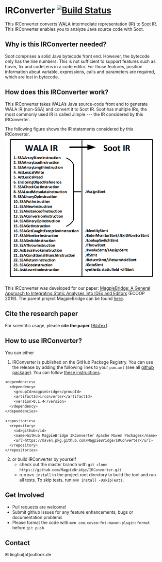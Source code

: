 # IRConverter [![Build Status](https://travis-ci.com/MagpieBridge/IRConverter.svg?branch=master)](https://travis-ci.com/MagpieBridge/IRConverter)
This IRConverter converts [WALA](https://github.com/wala/WALA) intermediate representation (IR) to [Soot](https://github.com/Sable/soot) IR. This IRConverter enables you to analyze Java source code with Soot.  

## Why is this IRConverter needed? 
Soot comprises a solid Java bytecode front end. However, the bytecode only has the line numbers. This is not sufficient to support features such as hover, fix and codeLens in a code editor. For those features, position information about variable, expressions, calls and parameters are required, which are lost in bytecode. 

## How does this IRConverter work?
This IRConverter takes WALA’s Java source-code front end to generate WALA IR (non-SSA) and convert it to Soot IR. Soot has multiple IRs, the most commonly used IR is called Jimple --- the IR considered by this IRConverter.

The following figure shows the IR statements considered by this IRConverter. 
<img src="https://github.com/MagpieBridge/IRConverter/blob/master/doc/conversion.PNG"  width="500">

This IRConverter was developed for our paper: [MagpieBridge: A General Approach to Integrating Static Analyses into IDEs and Editors](https://drops.dagstuhl.de/opus/volltexte/2019/10813/pdf/LIPIcs-ECOOP-2019-21.pdf) (ECOOP 2019). The parent project MagpieBridge can be found [here](https://github.com/MagpieBridge/MagpieBridge). 

## Cite the research paper
For scientific usage, please **cite the paper** [[BibTex](https://drops.dagstuhl.de/opus/volltexte/2019/10813/)].

## How to use IRConverter?
You can either 
1. IRConverter is published on the GitHub Package Registry. You can use the release by adding the following lines to your `pom.xml`  (see all [github package](https://github.com/MagpieBridge/IRConverter/packages/96202)). You can follow [these instructions](https://github.com/MagpieBridge/MagpieBridge/wiki/Tutorial-3.-How-To-Install-a-GitHub-Maven-Package).  
````
<dependencies>
  <dependency>
    <groupId>magpiebridge</groupId>
    <artifactId>irconverter</artifactId>
    <version>0.1.4</version>
  </dependency>
</dependencies>

<repositories>
  <repository>
    <id>github</id>
    <name>GitHub MagpieBridge IRConverter Apache Maven Packages</name>
    <url>https://maven.pkg.github.com/MagpieBridge/IRConverter</url>
  </repository>
</repositories>
````

2. or build IRConverter by yourself 
    -  check out the master branch with `git clone https://github.com/MagpieBridge/IRConverter.git`
    -  run `mvn install` in the project root directory to build the tool and run all tests. To skip tests, run `mvn install -DskipTests`.

## Get Involved
- Pull requests are welcome!
- Submit github issues for any feature enhancements, bugs or documentation problems
- Please format the code with `mvn com.coveo:fmt-maven-plugin:format` before `git push`
## Contact 
&#x2709; linghui[at]outlook.de






 
